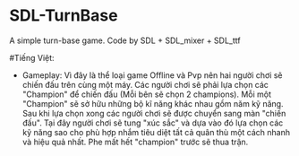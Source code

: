 # SDL-TurnBase
 
 A simple turn-base game. Code by SDL + SDL_mixer + SDL_ttf
 
 
 
 
 
 #Tiếng Việt:
 
+ Gameplay: Vì đây là thể loại game Offline và Pvp nên hai người chơi sẽ chiến đấu trên cùng một máy. Các người chơi sẽ phải lựa chọn các "Champion" để chiến đấu (Mỗi bên sẽ chọn 2 champions). Mỗi một "Champion" sẽ sở hữu những bộ kĩ năng khác nhau gồm năm kỹ năng. Sau khi lựa chọn xong các người chơi sẽ được chuyển sang màn "chiến đấu". Tại đây người chơi sẽ tung "xúc sắc" và dựa vào đó lựa chọn các kỹ năng sao cho phù hợp nhắm tiêu diệt tất cả quân thù một cách nhanh và hiệu quả nhất. Phe mất hết "champion" trước sẽ thua trận.
